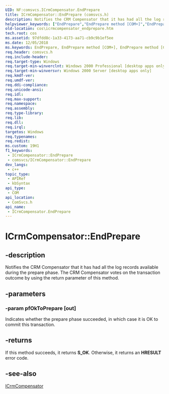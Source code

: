 ```yaml
---
UID: NF:comsvcs.ICrmCompensator.EndPrepare
title: ICrmCompensator::EndPrepare (comsvcs.h)
description: Notifies the CRM Compensator that it has had all the log records available during the prepare phase.
helpviewer_keywords: ["EndPrepare","EndPrepare method [COM+]","EndPrepare method [COM+]","ICrmCompensator interface","ICrmCompensator interface [COM+]","EndPrepare method","ICrmCompensator.EndPrepare","ICrmCompensator::EndPrepare","_dtc_ICrmCompensator_EndPrepare","comsvcs/ICrmCompensator::EndPrepare","cos.icrmcompensator_endprepare"]
old-location: cos\icrmcompensator_endprepare.htm
tech.root: cos
ms.assetid: 97dfdd8c-1a33-4173-aa71-cb9c9b1ef5ee
ms.date: 12/05/2018
ms.keywords: EndPrepare, EndPrepare method [COM+], EndPrepare method [COM+],ICrmCompensator interface, ICrmCompensator interface [COM+],EndPrepare method, ICrmCompensator.EndPrepare, ICrmCompensator::EndPrepare, _dtc_ICrmCompensator_EndPrepare, comsvcs/ICrmCompensator::EndPrepare, cos.icrmcompensator_endprepare
req.header: comsvcs.h
req.include-header: 
req.target-type: Windows
req.target-min-winverclnt: Windows 2000 Professional [desktop apps only]
req.target-min-winversvr: Windows 2000 Server [desktop apps only]
req.kmdf-ver: 
req.umdf-ver: 
req.ddi-compliance: 
req.unicode-ansi: 
req.idl: 
req.max-support: 
req.namespace: 
req.assembly: 
req.type-library: 
req.lib: 
req.dll: 
req.irql: 
targetos: Windows
req.typenames: 
req.redist: 
ms.custom: 19H1
f1_keywords:
 - ICrmCompensator::EndPrepare
 - comsvcs/ICrmCompensator::EndPrepare
dev_langs:
 - c++
topic_type:
 - APIRef
 - kbSyntax
api_type:
 - COM
api_location:
 - ComSvcs.h
api_name:
 - ICrmCompensator.EndPrepare
---
```


# ICrmCompensator::EndPrepare


## -description

Notifies the CRM Compensator that it has had all the log records available during the prepare phase. The CRM Compensator votes on the transaction outcome by using the return parameter of this method.

## -parameters

### -param pfOkToPrepare [out]

Indicates whether the prepare phase succeeded, in which case it is OK to commit this transaction.

## -returns

If this method succeeds, it returns <b>S_OK</b>. Otherwise, it returns an <b>HRESULT</b> error code.

## -see-also

<a href="/windows/desktop/api/comsvcs/nn-comsvcs-icrmcompensator">ICrmCompensator</a>